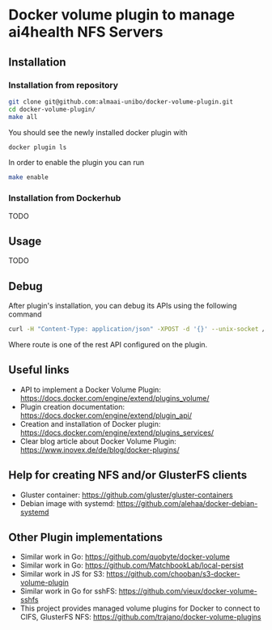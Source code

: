 # Docker volume plugin to manage ai4health NFS Servers
## Installation

### Installation from repository
```bash
git clone git@github.com:almaai-unibo/docker-volume-plugin.git
cd docker-volume-plugin/
make all
```

You should see the newly installed docker plugin with
```bash
docker plugin ls
```

In order to enable the plugin you can run
```bash
make enable
```

### Installation from Dockerhub
TODO

## Usage
TODO

## Debug
After plugin's installation, you can debug its APIs using the following command
```bash
curl -H "Content-Type: application/json" -XPOST -d '{}' --unix-socket /var/run/docker/plugins/90b599f9f62e16da031ebd37f7d0b0c19cc655886a65b97cbb27d34d3044fe84/plugin.sock http://localhost/<route>
```
Where route is one of the rest API configured on the plugin.

## Useful links
- API to implement a Docker Volume Plugin: https://docs.docker.com/engine/extend/plugins_volume/
- Plugin creation documentation: https://docs.docker.com/engine/extend/plugin_api/
- Creation and installation of Docker plugin: https://docs.docker.com/engine/extend/plugins_services/
- Clear blog article about Docker Volume Plugin: https://www.inovex.de/de/blog/docker-plugins/

## Help for creating NFS and/or GlusterFS clients
- Gluster container: https://github.com/gluster/gluster-containers
- Debian image with systemd: https://github.com/alehaa/docker-debian-systemd

## Other Plugin implementations

- Similar work in Go: https://github.com/quobyte/docker-volume
- Similar work in Go: https://github.com/MatchbookLab/local-persist
- Similar work in JS for S3: https://github.com/chooban/s3-docker-volume-plugin
- Similar work in Go for sshFS: https://github.com/vieux/docker-volume-sshfs
- This project provides managed volume plugins for Docker to connect to CIFS, GlusterFS NFS: https://github.com/trajano/docker-volume-plugins
